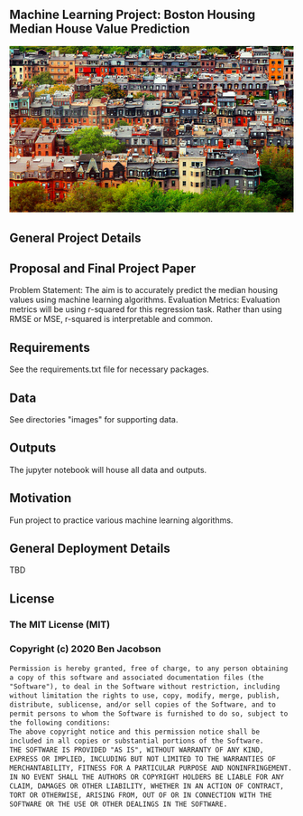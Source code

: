 ﻿[//]: # (Image References)

[image1]: ./images/BostonHousingImage.PNG "Boston Housing Image"

## Machine Learning Project: Boston Housing Median House Value Prediction


![Boston Housing Image][image1]

## General Project Details

## Proposal and Final Project Paper

Problem Statement: The aim is to accurately predict the median housing values using machine learning algorithms.
Evaluation Metrics: Evaluation metrics will be using r-squared for this regression task. Rather than using RMSE or MSE, r-squared is interpretable and common.

## Requirements
See the requirements.txt file for necessary packages. 

## Data
See directories "images" for supporting data.

## Outputs

The jupyter notebook will house all data and outputs.

## Motivation
  
Fun project to practice various machine learning algorithms.

## General Deployment Details

TBD

## License
### The MIT License (MIT)
### Copyright (c) 2020 Ben Jacobson
```
Permission is hereby granted, free of charge, to any person obtaining a copy of this software and associated documentation files (the "Software"), to deal in the Software without restriction, including without limitation the rights to use, copy, modify, merge, publish, distribute, sublicense, and/or sell copies of the Software, and to permit persons to whom the Software is furnished to do so, subject to the following conditions:
The above copyright notice and this permission notice shall be included in all copies or substantial portions of the Software.
THE SOFTWARE IS PROVIDED "AS IS", WITHOUT WARRANTY OF ANY KIND, EXPRESS OR IMPLIED, INCLUDING BUT NOT LIMITED TO THE WARRANTIES OF MERCHANTABILITY, FITNESS FOR A PARTICULAR PURPOSE AND NONINFRINGEMENT. IN NO EVENT SHALL THE AUTHORS OR COPYRIGHT HOLDERS BE LIABLE FOR ANY CLAIM, DAMAGES OR OTHER LIABILITY, WHETHER IN AN ACTION OF CONTRACT, TORT OR OTHERWISE, ARISING FROM, OUT OF OR IN CONNECTION WITH THE SOFTWARE OR THE USE OR OTHER DEALINGS IN THE SOFTWARE.
```